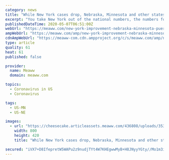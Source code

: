 ```yaml
---
category: news
title: "While New York cases drop, Nebraska, Minnesota and other states emerge as new coronavirus hotspots"
excerpt: "You take New York out of the national numbers, the numbers for the rest of the nation are going up,' New York governor Andrew Coumo said"
publishedDateTime: 2020-05-07T06:51:00Z
webUrl: "https://meaww.com/new-york-improvement-nebraska-minnesota-puerto-rico-other-states-coronavirus-hotspots"
ampWebUrl: "https://meaww.com/amp/new-york-improvement-nebraska-minnesota-puerto-rico-other-states-coronavirus-hotspots"
cdnAmpWebUrl: "https://meaww-com.cdn.ampproject.org/c/s/meaww.com/amp/new-york-improvement-nebraska-minnesota-puerto-rico-other-states-coronavirus-hotspots"
type: article
quality: 61
heat: 61
published: false

provider:
  name: Meaww
  domain: meaww.com

topics:
  - Coronavirus in US
  - Coronavirus

tags:
  - US-MN
  - US-NE

images:
  - url: "https://cheesecake.articleassets.meaww.com/436808/uploads/353e8f60-902a-11ea-a290-53ef5ee4ec57_800_420.jpeg"
    width: 800
    height: 420
    title: "While New York cases drop, Nebraska, Minnesota and other states emerge as new coronavirus hotspots"

secured: "iVX7+D8IfepretW5WAPu2z9nudjTYt4W7KHEgwwMyB+H8JNyyYGty//Mo1m3ixCJlB51kHL01Hm7xxrzeM9UIcWagfINVY2XkEPkLNUD2DRg/TR/YSOHMoM+F5BlOPdI0b1g4OJPVLdF9Kk0/2sdQ0VtGE3HUFO8ALryyGg1QhdGMnlbkBIdk7qy/qZyQkWSuOiWNT/7ZJK5hnkzzO0tO4ygrInvQWq/jKDWGCwrrilbdbpfBRBySi59j6YRHvm4RYuoH0nzW+egBcGc8HsKmVCWA3xnkQUvDwxOzcEoYcHL7woLL+VJ5hC0SJYZPcR4PBrfnRneJCBduParbSD28siWf7/mXyzK1lSuY+8rP82y0MaboOQn6XmnnzIjhlZ0AV95TVp8NhWfnAB3ztnc5+fIHbJuYn46h/MNTZIzVRrawR0RiakiHdEmZvJ6gd1LJYYWPKpoG+BuN+0T86W/EzdD5f6GJ+gBVvgV0Itu8z0=;sLZF1zM8P1eh1ir8k9msNQ=="
---
```


